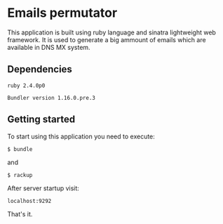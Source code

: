 # Emails permutator

This application is built using ruby language and sinatra lightweight web framework. It is used to generate a big ammount of emails which are available in DNS MX system.

## Dependencies
```
ruby 2.4.0p0
```
```
Bundler version 1.16.0.pre.3
```

## Getting started
To start using this application you need to execute:
```
$ bundle
```
and
```
$ rackup
```
After server startup visit:
```
localhost:9292
```

That's it.

